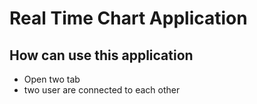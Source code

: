 # Real Time Chart Application
## How can use this application
- Open two tab
- two user are connected to each other
